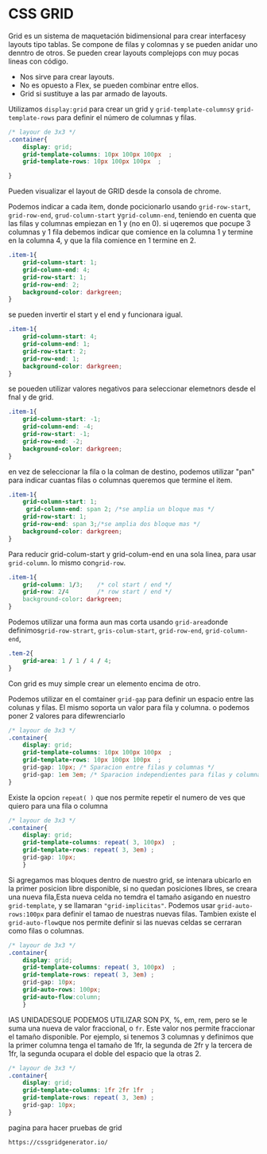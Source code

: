  # CSS GRID 

Grid es un sistema de maquetación bidimensional para crear interfacesy layouts tipo tablas.
Se compone de filas y colomnas y se pueden anidar uno denntro de otros.
Se pueden crear layouts complejops con muy pocas lineas con código.

- Nos sirve para crear layouts.
- No es opuesto a Flex, se pueden combinar entre ellos.
- Grid si sustituye  a las <tables> par armado de layouts.

Utilizamos `display:grid` para crear un grid y `grid-template-columns`y `grid-template-rows` para definir el número de columnas y filas.

```css
/* layour de 3x3 */
.container{
    display: grid;
    grid-template-columns: 10px 100px 100px  ;
    grid-template-rows: 10px 100px 100px  ;

}

```

Pueden visualizar el layout de GRID desde la consola de chrome.

Podemos indicar a cada item, donde pocicionarlo usando `grid-row-start`, `grid-row-end`, `grud-column-start` y`grid-column-end`, teniendo en cuenta que las filas y columnas empiezan en 1 y (no en 0).
 si uqeremos que pocupe 3 columnas y 1 fila debemos indicar que comience en la columna 1 y termine en la columna 4, y que la fila comience en 1 termine en 2.

``` css
.item-1{
    grid-column-start: 1;
    grid-column-end: 4;
    grid-row-start: 1;
    grid-row-end: 2;
    background-color: darkgreen;
}
```

se pueden invertir el start y el end y funcionara igual.
``` css
.item-1{
    grid-column-start: 4;
    grid-column-end: 1;
    grid-row-start: 2;
    grid-row-end: 1;
    background-color: darkgreen;
}
```

se poueden utilizar valores negativos para seleccionar elemetnors desde el fnal y de grid.
``` css
.item-1{
    grid-column-start: -1;
    grid-column-end: -4;
    grid-row-start: -1;
    grid-row-end: -2;
    background-color: darkgreen;
}
```
en vez de seleccionar la fila o la colman de destino, podemos utilizar "pan" para indicar cuantas filas o columnas queremos que termine el item.
``` css
.item-1{
    grid-column-start: 1;
     grid-column-end: span 2; /*se amplia un bloque mas */
    grid-row-start: 1;
    grid-row-end: span 3;/*se amplia dos bloque mas */
    background-color: darkgreen;
}
```

Para reducir grid-colum-start y grid-colum-end en una sola linea, para usar `grid-column`. lo mismo con`grid-row`.
``` css
.item-1{
    grid-column: 1/3;    /* col start / end */
    grid-row: 2/4        /* row start / end */
    background-color: darkgreen;
}
```
Podemos utilizar una forma aun mas corta usando `grid-area`donde definimos`grid-row-strart`, `gris-colum-start`, `grid-row-end`, `grid-column-end`, 
```css
.tem-2{
    grid-area: 1 / 1 / 4 / 4; 
}
```
Con grid es muy simple crear un elemento encima de otro.

Podemos utilizar en el comtainer  `grid-gap` para definir un espacio entre las colunas y filas.
El mismo soporta un valor para fila y columna. o podemos poner 2 valores para difewrenciarlo 
```css
/* layour de 3x3 */
.container{
    display: grid;
    grid-template-columns: 10px 100px 100px  ;
    grid-template-rows: 10px 100px 100px  ;
    grid-gap: 10px; /* Sparacion entre filas y columnas */
    grid-gap: 1em 3em; /* Sparacion independientes para filas y columnas */
}

```


Existe la opcion `repeat( )` que nos permite repetir el numero de ves que quiero para una fila o columna
```css
/* layour de 3x3 */
.container{
    display: grid;
    grid-template-columns: repeat( 3, 100px)  ;
    grid-template-rows: repeat( 3, 3em) ;
    grid-gap: 10px; 
    }

```

Si agregamos mas bloques dentro de nuestro grid, se intenara ubicarlo en la primer posicion libre disponible, si no quedan posiciones libres, se creara una nueva fila,Esta nueva celda no temdra el tamaño asigando en nuestro `grid-template`, y se llamaran `"grid-implicitas"`. Podemos usar `grid-auto-rows:100px` para  definir el tamao de nuestras nuevas filas.
Tambien existe el `grid-auto-flow`que nos permite definir si las nuevas celdas se cerraran como filas o columnas.
```css
/* layour de 3x3 */
.container{
    display: grid;
    grid-template-columns: repeat( 3, 100px)  ;
    grid-template-rows: repeat( 3, 3em) ;
    grid-gap: 10px; 
    grid-auto-rows: 100px;
    grid-auto-flow:column;
    }

```
lAS UNIDADESQUE PODEMOS UTILIZAR SON PX, %, em, rem, pero se le suma una nueva de valor fraccional, o `fr`. Este valor nos permite fraccionar el tamaño disponible.
Por ejemplo, si tenemos 3 columnas y definimos que la primer columna tenga el tamaño de 1fr, la segunda de 2fr y la tercera de 1fr, la segunda ocupara el doble del espacio que la otras 2.

```css
/* layour de 3x3 */
.container{
    display: grid;
    grid-template-columns: 1fr 2fr 1fr  ;
    grid-template-rows: repeat( 3, 3em) ;
    grid-gap: 10px; 
}

``` 

pagina para hacer pruebas de grid 

`https://cssgridgenerator.io/`
